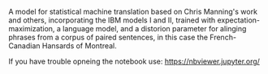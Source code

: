 A model for statistical machine translation based on Chris Manning's work and others, incorporating the IBM models I and II, trained with expectation-maximization, a language model, and a distorion parameter for alinging phrases from a corpus of paired sentences, in this case the French-Canadian Hansards of Montreal.   

If you have trouble opneing the notebook use: https://nbviewer.jupyter.org/
